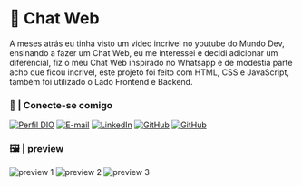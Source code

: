 # 💬 Chat Web
A meses atrás eu tinha visto um video incrivel no youtube do Mundo Dev, ensinando a fazer um Chat Web, eu me interessei e decidi adicionar um diferencial, fiz o meu Chat Web inspirado no Whatsapp e de modestia parte acho que ficou incrivel, este projeto foi feito com HTML, CSS e JavaScript, também foi utilizado o Lado Frontend e Backend.

### 📲 | Conecte-se comigo
[![Perfil DIO](https://img.shields.io/badge/-Meu%20Perfil%20na%20DIO-30A3DC?style=for-the-badge)](https://web.dio.me/users/Gabriel_Henrique)
[![E-mail](https://img.shields.io/badge/-Email-000?style=for-the-badge&logo=microsoft-outlook&logoColor=E94D5F)](mailto:gabrielhenrique.h360@gmail.com)
[![LinkedIn](https://img.shields.io/badge/-LinkedIn-000?style=for-the-badge&logo=linkedin&logoColor=30A3DC)](www.linkedin.com/in/gabrielh360)
[![GitHub](https://img.shields.io/badge/GitHub-000?style=for-the-badge&logo=github&logoColor=FFFFFF)](https://github.com/Gabrielh360)
[![GitHub](https://img.shields.io/badge/Bielzinh360-000?style=for-the-badge&logo=instagram)](https://instagram.com/bielzinh360?utm_source=qr&igshid=MzNlNGNkZWQ4Mg%3D%3D)

### 🖼 | preview
![preview 1](https://github.com/user-attachments/assets/c99fb007-1dc8-4b79-be9e-eb401e8b0835)
![preview 2](https://github.com/user-attachments/assets/30ee3774-8da5-40fc-8e1d-2f2269db4122)
![preview 3](https://github.com/user-attachments/assets/f4b264d5-00ae-4f6b-bc6d-dc5f73e394cb)
